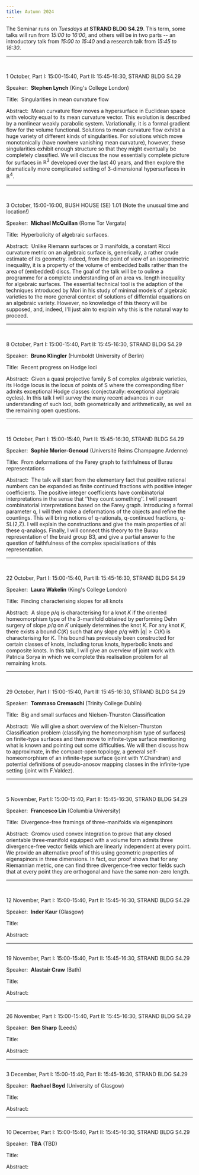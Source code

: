 ```yaml
---
title: Autumn 2024
---
```



The Seminar runs on *Tuesdays* at **STRAND BLDG S4.29**. This term, some talks will run from *15:00 to 16:00*, and others will be in two parts -- an introductory talk from *15:00 to 15:40* and a research talk from *15:45 to 16:30*.



----------------------------------------------------------------
<br />

1 October, Part I: 15:00-15:40, Part II: 15:45-16:30, STRAND BLDG S4.29

Speaker:&nbsp; **Stephen Lynch** (King's College London)

Title:&nbsp; Singularities in mean curvature flow

Abstract:&nbsp; Mean curvature flow moves a hypersurface in Euclidean space with velocity equal to its mean curvature vector. This evolution is described by a nonlinear weakly parabolic system. Variationally, it is a formal gradient flow for the volume functional. Solutions to mean curvature flow exhibit a huge variety of different kinds of singularities. For solutions which move monotonically (have nowhere vanishing mean curvature), however, these singularities exhibit enough structure so that they might eventually be completely classified. We will discuss the now essentially complete picture for surfaces in $\mathbb{R}^3$ developed over the last 40 years, and then explore the dramatically more complicated setting of 3-dimensional hypersurfaces in $\mathbb{R}^4$. 

---------------------------------------------------------
<br />

3 October, 15:00-16:00, BUSH HOUSE (SE) 1.01 (Note the unusual time and location!)

Speaker:&nbsp; **Michael McQuillan** (Rome Tor Vergata)

Title:&nbsp; Hyperbolicity of algebraic surfaces.

Abstract:&nbsp; Unlike Riemann surfaces or 3 manifolds, a constant Ricci curvature metric on an algebraic surface is, generically, a rather crude estimate of its geometry. Indeed, from the point of view of an isoperimetric inequality, it is a property of the volume of embedded balls rather than the area of
(embedded) discs. The goal of the talk will be to ouline a programme for a complete understanding of an area vs. length inequality for algebraic surfaces. The essential technical tool is the adaption of the techniques introduced by Mori in his study of minimal models of algebraic varieties to the more general context of solutions of differntial equations on an algebraic variety. However, no knowledge of this theory will be supposed, and, indeed, I'll just aim to explain why this is the natural way to proceed.


---------------------------------------------------------
<br />

8 October, Part I: 15:00-15:40, Part II: 15:45-16:30, STRAND BLDG S4.29

Speaker:&nbsp; **Bruno Klingler** (Humboldt University of Berlin)

Title:&nbsp; Recent progress on Hodge loci

Abstract:&nbsp; Given a quasi projective family S of complex algebraic varieties, its Hodge locus is the locus of points of S where the corresponding fiber admits exceptional Hodge classes (conjecturally: exceptional algebraic cycles). In this talk I will survey the many recent advances in our understanding of such loci, both geometrically and arithmetically, as well as the remaining open questions.

---------------------------------------------------------
<br />

15 October, Part I: 15:00-15:40, Part II: 15:45-16:30, STRAND BLDG S4.29

Speaker:&nbsp; **Sophie Morier-Genoud** (Université Reims Champagne Ardenne)

Title:&nbsp; From deformations of the Farey graph to faithfulness of Burau representations

Abstract:&nbsp; The talk will start from the elementary fact that positive rational numbers can be expanded as finite continued fractions with positive integer coefficients. The positive integer coefficients have combinatorial interpretations in the sense that ‘’they count something’’.  I will present  combinatorial interpretations based on the Farey graph. Introducing a formal parameter q, I will then make a deformations of the objects and refine the countings. This will bring notions of q-rationals, q-continued fractions, q-SL(2,Z).  I will explain the constructions and give the main properties of all these q-analogs. Finally, I will connect this theory to the Burau representation of the braid group B3, and give a partial answer to the question of faithfulness of the complex specialisations of this representation.

---------------------------------------------------------

<br />

22 October, Part I: 15:00-15:40, Part II: 15:45-16:30, STRAND BLDG S4.29

Speaker:&nbsp; **Laura Wakelin** (King's College London)

Title:&nbsp; Finding characterising slopes for all knots

Abstract:&nbsp; A slope $p/q$ is characterising for a knot $K$ if the oriented homeomorphism type of the 3-manifold obtained by performing Dehn surgery of slope $p/q$ on $K$ uniquely determines the knot $K$. For any knot $K$, there exists a bound $C(K)$ such that any slope $p/q$ with $\vert q\vert \geq C(K)$ is characterising for $K$. This bound has previously been constructed for certain classes of knots, including torus knots, hyperbolic knots and composite knots. In this talk, I will give an overview of joint work with Patricia Sorya in which we complete this realisation problem for all remaining knots.

---------------------------------------------------------

<br />

29 October, Part I: 15:00-15:40, Part II: 15:45-16:30, STRAND BLDG S4.29

Speaker:&nbsp; **Tommaso Cremaschi** (Trinity College Dublin)

Title:&nbsp; Big and small surfaces and Nielsen-Thurston Classification

Abstract:&nbsp; We will give a short overview of the Nielsen-Thurston Classification problem (classifying the homeomorphism type of surfaces) on finite-type surfaces and then move to infinite-type surface mentioning what is known and pointing out some difficulties. We will then discuss how to approximate, in the compact-open topology, a general self-homeomorphism of an infinite-type surface (joint with Y.Chandran) and potential definitions of pseudo-anosov mapping classes in the infinite-type setting (joint with F.Valdez).


---------------------------------------------------------
<br />

5 November, Part I: 15:00-15:40, Part II: 15:45-16:30, STRAND BLDG S4.29

Speaker:&nbsp; **Francesco Lin** (Columbia University)

Title:&nbsp; Divergence-free framings of three-manifolds via eigenspinors


Abstract:&nbsp; Gromov used convex integration to prove that any closed 
orientable three-manifold equipped with a volume form admits three 
divergence-free vector fields which are linearly independent at every 
point. We provide an alternative proof of this using geometric 
properties of eigenspinors in three dimensions. In fact, our proof 
shows that for any Riemannian metric, one can find three 
divergence-free vector fields such that at every point they are 
orthogonal and have the same non-zero length.



---------------------------------------------------------
<br />

12 November, Part I: 15:00-15:40, Part II: 15:45-16:30, STRAND BLDG S4.29

Speaker:&nbsp; **Inder Kaur** (Glasgow)

Title:&nbsp; 

Abstract:&nbsp; 


---------------------------------------------------------
<br />
19 November, Part I: 15:00-15:40, Part II: 15:45-16:30, STRAND BLDG S4.29

Speaker:&nbsp; **Alastair Craw** (Bath)

Title:&nbsp; 

Abstract:&nbsp; 

---------------------------------------------------------
<br />
26 November, Part I: 15:00-15:40, Part II: 15:45-16:30, STRAND BLDG S4.29

Speaker:&nbsp; **Ben Sharp** (Leeds)

Title:&nbsp; 

Abstract:&nbsp; 


---------------------------------------------------------
<br />
3 December, Part I: 15:00-15:40, Part II: 15:45-16:30, STRAND BLDG S4.29

Speaker:&nbsp; **Rachael Boyd** (University of Glasgow)

Title:&nbsp; 

Abstract:&nbsp; 

---------------------------------------------------------
<br />
10 December, Part I: 15:00-15:40, Part II: 15:45-16:30, STRAND BLDG S4.29

Speaker:&nbsp; **TBA** (TBD)

Title:&nbsp; 

Abstract:&nbsp; 
